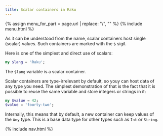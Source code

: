 ```yaml
---
title: Scalar containers in Raku
---
```


{% assign menu_for_part = page.url | replace: "/", "" %}
{% include menu.html %}

As it can be understood from the name, scalar containers host single (scalar) values. Such containers are marked with the `$` sigil.

Here is one of the simplest and direct use of scalars:

```raku
my $lang = 'Raku';
```

The `$lang` variable is a scalar container.

Scalar containers are type-irrelevant by default, so youy can host data of any type you need. The simplest demonstration of that is the fact that it is possible to reuse the same variable and store integers or strings in it:

```raku
my $value = 42;
$value = 'fourty-two';
```

Internally, this means that by default, a new container can keep values of the `Any` type. This is a base data type for other types such as `Int` or `String`.

{% include nav.html %}
